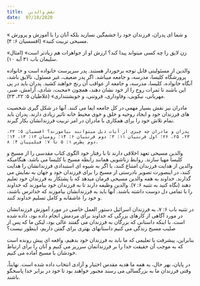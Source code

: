 ```yaml
---
title:  نقش والدین
date:  07/10/2020
---
```


« و شما ای پدران، فرزندان خود را خشمگین نسازید بلکه آنان را با آموزش و پرورش مسیحی تربیت کنید» (افسسیان ۶: ۴).

«زن لایق را چه کسی میتواند پیدا کند؟ ارزش او از جواهرات هم زیادتر است» (امثال سلیمان باب ٣۱ آیه ۱۰).

والدین از مسئولیتی قابل توجه برخوردار هستند. پدر سرپرست خانواده است و خانواده پرورشگاه کلیسا، مدرسه، و جامعه میباشد. اگر پدر ضعیف، غیر مسئول، نالایق باشد، آنگاه خانواده، کلیسا، مدرسه، و جامعه از عواقب آن رنج خواهند کشید. پدران باید در پی این باشند تا ثمرات روح را از خود نشان دهند، همچون «محبت، شادی، آرامش، صبر، مهربانی، نیکویی، وفاوداری، فروتنی، و خویشتنداری» (غلاطیان ۵: ۲۲، ۲۳).

مادران نیز نقش بسیار مهمی در کل جامعه ایفا می کنند. آنها در شکل گیری شخصیت های فرزندان خود و ایجاد روحیه و خلق و خوی محیط خانه تاثیر زیادی دارند. پدران باید تمام تلاش خود را برای همکاری با مادران در امر تربیت فرزندانشان بکار گیرند.

`پدران و مادران چه چیزی از آیات ذیل میتوانند بیاموزند؟ افسسیان ۵: ۲۲، ۲۳، ۲۵، ۲۶؛ اول قرنتیان ۱۱: ۳؛ دوم قرنتیان ۶: ۱۴؛ رومیان ۱۳: ۱۳، ۱۴؛ دوم پطرس ۱: ۵ تا ۷؛ فیلیپیان ۴: ۸.`

والدین مسیحی تعهد اخلاقی دارند تا با رفتار خود الگوی کتاب مقدسی را از مسیح و کلیسا مهیا سازند. روابط زناشویی همانند رابطه مسیح با کلیسا می باشد. هنگامیکه والدین از هدایت فرزندان امتناع کنند، یا اگر به شیوه ای استبدادی فرزندانشان را هدایت کنند، در اینصورت تصویر نادرستی از مسیح را برای فرزندان خود و جهان به نمایش می گذارند. خداوند به همه والدین مسیحی فرمان میدهد که با پشتکار به فرزندان خود تعلیم دهند (نگاه کنید به تثنیه ۶: ۷). والدین وظیفه دارند تا به فرزندان خود بیاموزند که خداوند را با تمامی دل دوست داشته باشند. آنها باید به فرزندانشان بیاموزند که خداترس باشند، و خود را عاشقانه و کامل تسلیم خداوند کنند.

در تثنیه باب ۶: ۷، به فرزندان اسرائیل دستور العمل خاصی در مورد آموزش فرزندانشان در مورد آگاهی از کارهای بزرگی که خداوند برای مردمش انجام داده بود، داده شده است. با اینکه داستانی که بزرگان به فرزندان می گفتند عالی بود، لیکن ما که پس از صلیب مسیح زندگی می کنیم داستانهای بهتری برای گفتن داریم، اینطور نیست؟

بنابراین، پیشرفت یا تعلیمی که ما باید به فرزندان خود بدهیم، واقعه ای پیش رونده است که به موجب آن حقیقت خدا را بر فرزندانمان سرریز می کنیم و آنان را برای ارتباط خودشان با مسیح آماده می کنیم.

در پایان، بهر حال، به همه ما هدیه مقدس اختیار و آزادی انتخاب داده شده است. نهایتاً، وقتی فرزندان ما به بزرگسالی می رسند مجبور خواهند بود تا خود در برابر خدا پاسخگو باشند.